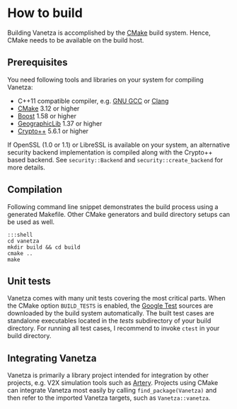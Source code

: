 # How to build

Building Vanetza is accomplished by the [CMake](https://cmake.org) build system. Hence, CMake needs to be available on the build host.

## Prerequisites

You need following tools and libraries on your system for compiling Vanetza:

* C++11 compatible compiler, e.g. [GNU GCC](https://gcc.gnu.org) or [Clang](http://clang.llvm.org)
* [CMake](https://cmake.org) 3.12 or higher
* [Boost](https://www.boost.org) 1.58 or higher
* [GeographicLib](http://geographiclib.sourceforge.net) 1.37 or higher
* [Crypto++](https://www.cryptopp.com) 5.6.1 or higher

If OpenSSL (1.0 or 1.1) or LibreSSL is available on your system, an alternative security backend implementation is compiled along with the Crypto++ based backend.
See `security::Backend` and `security::create_backend` for more details.


## Compilation

Following command line snippet demonstrates the build process using a generated Makefile.
Other CMake generators and build directory setups can be used as well.

    :::shell
    cd vanetza
    mkdir build && cd build
    cmake ..
    make


## Unit tests

Vanetza comes with many unit tests covering the most critical parts.
When the CMake option `BUILD_TESTS` is enabled, the [Google Test](https://github.com/google/googletest/) sources are downloaded by the build system automatically.
The built test cases are standalone executables located in the *tests* subdirectory of your build directory.
For running all test cases, I recommend to invoke `ctest` in your build directory.


## Integrating Vanetza

Vanetza is primarily a library project intended for integration by other projects, e.g. V2X simulation tools such as [Artery](https://github.com/riebl/artery).
Projects using CMake can integrate Vanetza most easily by calling `find_package(Vanetza)` and then refer to the imported Vanetza targets, such as `Vanetza::vanetza`.

